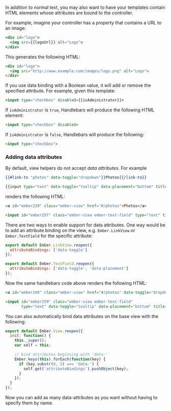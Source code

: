 In addition to normal text, you may also want to have your templates
contain HTML elements whose attributes are bound to the controller.

For example, imagine your controller has a property that contains a URL
to an image:

```handlebars
<div id="logo">
  <img src={{logoUrl}} alt="Logo">
</div>
```

This generates the following HTML:

```html
<div id="logo">
  <img src="http://www.example.com/images/logo.png" alt="Logo">
</div>
```

If you use data binding with a Boolean value, it will add or remove
the specified attribute. For example, given this template:

```handlebars
<input type="checkbox" disabled={{isAdministrator}}>
```

If `isAdministrator` is `true`, Handlebars will produce the following
HTML element:

```html
<input type="checkbox" disabled>
```

If `isAdministrator` is `false`, Handlebars will produce the following:

```html
<input type="checkbox">
```

### Adding data attributes

By default, view helpers do not accept *data attributes*. For example

```handlebars
{{#link-to "photos" data-toggle="dropdown"}}Photos{{/link-to}}

{{input type="text" data-toggle="tooltip" data-placement="bottom" title="Name"}}
```

renders the following HTML:

```html
<a id="ember239" class="ember-view" href="#/photos">Photos</a>

<input id="ember257" class="ember-view ember-text-field" type="text" title="Name">
```

There are two ways to enable support for data attributes. One way would be to add an
attribute binding on the view, e.g. `Ember.LinkView` or `Ember.TextField` for the specific attribute:

```javascript
export default Ember.LinkView.reopen({
  attributeBindings: ['data-toggle']
});

export default Ember.TextField.reopen({
  attributeBindings: ['data-toggle', 'data-placement']
});
```

Now the same handlebars code above renders the following HTML:

```html
<a id="ember240" class="ember-view" href="#/photos" data-toggle="dropdown">Photos</a>

<input id="ember259" class="ember-view ember-text-field"
       type="text" data-toggle="tooltip" data-placement="bottom" title="Name">
```

You can also automatically bind data attributes on the base view with the
following:

```javascript
export default Ember.View.reopen({
  init: function() {
    this._super();
    var self = this;

    // bind attributes beginning with 'data-'
    Ember.keys(this).forEach(function(key) {
      if (key.substr(0, 5) === 'data-') {
        self.get('attributeBindings').pushObject(key);
      }
    });
  }
});
```

Now you can add as many data-attributes as you want without having to specify them by name.
